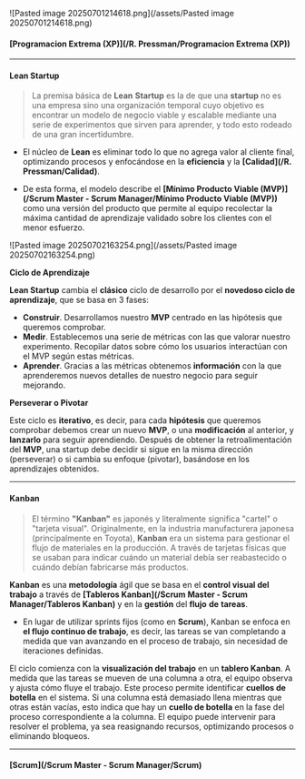 ![Pasted image 20250701214618.png](/assets/Pasted image 20250701214618.png)

#### **[Programacion Extrema (XP)](/R. Pressman/Programacion Extrema (XP))**
****
#### **Lean Startup**
> La premisa básica de **Lean** **Startup** es la de que una **startup** no es una empresa sino una organización temporal cuyo objetivo es encontrar un modelo de negocio viable y escalable mediante una serie de experimentos que sirven para aprender, y todo esto rodeado de una gran incertidumbre.

- El núcleo de **Lean** es eliminar todo lo que no agrega valor al cliente final, optimizando procesos y enfocándose en la **eficiencia** y la **[Calidad](/R. Pressman/Calidad)**. 

- De esta forma, el modelo describe el **[Mínimo Producto Viable (MVP)](/Scrum Master - Scrum Manager/Mínimo Producto Viable (MVP))** como una versión del producto que permite al equipo recolectar la máxima cantidad de aprendizaje validado sobre los clientes con el menor esfuerzo.

![Pasted image 20250702163254.png](/assets/Pasted image 20250702163254.png)

**Ciclo de Aprendizaje**

**Lean Startup** cambia el **clásico** ciclo de desarrollo por el **novedoso ciclo de aprendizaje**, que se basa en 3 fases: 

- **Construir**. Desarrollamos nuestro **MVP** centrado en las hipótesis que queremos comprobar. 
- **Medir**. Establecemos una serie de métricas con las que valorar nuestro experimento. Recopilar datos sobre cómo los usuarios interactúan con el MVP según estas métricas.
- **Aprender**. Gracias a las métricas obtenemos **información** con la que aprenderemos nuevos detalles de nuestro negocio para seguir mejorando.

**Perseverar o Pivotar**

Este ciclo es **iterativo**, es decir, para cada **hipótesis** que queremos comprobar debemos crear un nuevo **MVP**, o una **modificación** al anterior, y **lanzarlo** para seguir aprendiendo.
Después de obtener la retroalimentación del **MVP**, una startup debe decidir si sigue en la misma dirección (perseverar) o si cambia su enfoque (pivotar), basándose en los aprendizajes obtenidos.
****
#### **Kanban**
> El término **"Kanban"** es japonés y literalmente significa "cartel" o "tarjeta visual". Originalmente, en la industria manufacturera japonesa (principalmente en Toyota), **Kanban** era un sistema para gestionar el flujo de materiales en la producción. A través de tarjetas físicas que se usaban para indicar cuándo un material debía ser reabastecido o cuándo debían fabricarse más productos.

**Kanban** es una **metodología** ágil que se basa en el **control visual del trabajo** a través de **[Tableros Kanban](/Scrum Master - Scrum Manager/Tableros Kanban)** y en la **gestión** del **flujo** **de** **tareas**. 

- En lugar de utilizar sprints fijos (como en **Scrum**), Kanban se enfoca en **el flujo continuo de trabajo**, es decir, las tareas se van completando a medida que van avanzando en el proceso de trabajo, sin necesidad de iteraciones definidas.

El ciclo comienza con la **visualización del trabajo** en un **tablero Kanban**.
A medida que las tareas se mueven de una columna a otra, el equipo observa y ajusta cómo fluye el trabajo. Este proceso permite identificar **cuellos de botella** en el sistema.
	Si una columna está demasiado llena mientras que otras están vacías, esto indica que hay un **cuello de botella** en la fase del proceso correspondiente a la columna. El equipo puede intervenir para resolver el problema, ya sea reasignando recursos, optimizando procesos o eliminando bloqueos.
****
#### **[Scrum](/Scrum Master - Scrum Manager/Scrum)**
